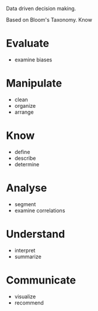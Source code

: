 
Data driven decision making.

Based on Bloom's Taxonomy.
Know

# Evaluate

- examine biases

# Manipulate

- clean
- organize
- arrange

# Know

- define
- describe
- determine

# Analyse

- segment
- examine correlations
# Understand

- interpret
- summarize

# Communicate

- visualize
- recommend

